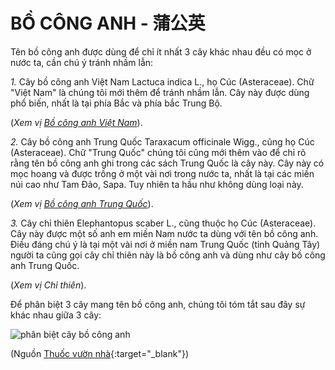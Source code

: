 # BỒ CÔNG ANH - 蒲公英

Tên bồ công anh được dùng để chỉ ít nhất 3 cây khác nhau đều có mọc ở nước ta, cần chú ý tránh nhầm lẫn:

*1.* Cây bồ công anh Việt Nam Lactuca indica L., họ Cúc (Asteraceae). Chữ "Việt Nam" là chúng tôi mới thêm để tránh nhầm lẫn. Cây này được dùng phổ biến, nhất là tại phía Bắc và phía bắc Trung Bộ.

(*Xem vị [Bồ công anh Việt Nam](/nhung-cay-thuoc-va-vi-thuoc-viet-nam/ket-qua-tra-cuu/bo-cong-anh-viet-nam)*).

*2.* Cây bồ công anh Trung Quốc Taraxacum officinale Wigg., cũng họ Cúc (Asteraceae). Chữ "Trung Quốc" chúng tôi cũng mới thêm vào để chỉ rõ rằng tên bồ công anh ghi trong các sách Trung Quốc là cây này. Cây này có mọc hoang và được trồng ở một vài nơi trong nước ta, nhất là tại các miền núi cao như Tam Đảo, Sapa. Tuy nhiên ta hầu như không dùng loại này.

(*Xem vị [Bồ công anh Trung Quốc](/nhung-cay-thuoc-va-vi-thuoc-viet-nam/ket-qua-tra-cuu/bo-cong-anh-trung-quoc)*).

*3.* Cây chỉ thiên Elephantopus scaber L., cũng thuộc họ Cúc (Asteraceae). Cây này được một số anh em miền Nam nước ta dùng với tên bồ công anh. Điều đáng chú ý là tại một vài nơi ở miền nam Trung Quốc (tỉnh Quảng Tây) người ta cũng gọi cây chỉ thiên này là bồ công anh và dùng như cây bồ công anh Trung Quốc.

(*Xem vị Chỉ thiên*).

Để phân biệt 3 cây mang tên bồ công anh, chúng tôi tóm tắt sau đây sự khác nhau giữa 3 cây:

![phân biệt cây bồ công anh](/imgs/caythuoc/dtl/bo-cong-anh.jpg)


(Nguồn [Thuốc vườn nhà](http://thuocvuonnha.com){:target="_blank"})